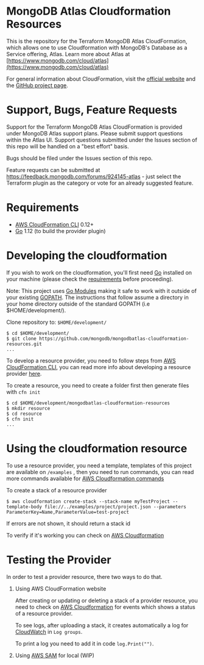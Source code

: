 # MongoDB Atlas Cloudformation Resources

This is the repository for the Terraform MongoDB Atlas CloudFormation, which allows one to use Cloudformation with MongoDB's Database as a Service offering, Atlas.
Learn more about Atlas at  [https://www.mongodb.com/cloud/atlas](https://www.mongodb.com/cloud/atlas)

For general information about CloudFormation, visit the [official website](https://aws.amazon.com/cloudformation) and the [GitHub project page](https://github.com/aws-cloudformation/).

# Support, Bugs, Feature Requests

Support for the Terraform MongoDB Atlas CloudFormation is provided under MongoDB Atlas support plans.   Please submit support questions within the Atlas UI.  Support questions submitted under the Issues section of this repo will be handled on a "best effort" basis.  

Bugs should be filed under the Issues section of this repo.

Feature requests can be submitted at https://feedback.mongodb.com/forums/924145-atlas - just select the Terraform plugin as the category or vote for an already suggested feature.

# Requirements
- [AWS CloudFormation CLI](https://github.com/aws-cloudformation/cloudformation-cli) 0.12+
- [Go](https://golang.org/doc/install) 1.12 (to build the provider plugin)

# Developing the cloudformation

If you wish to work on the cloudformation, you'll first need [Go](https://golang.org/doc/install) installed on your machine (please check the [requirements](#Requirements) before proceeding).

Note: This project uses [Go Modules](https://blog.golang.org/using-go-modules) making it safe to work with it outside of your existing [GOPATH](https://golang.org/doc/code.html#GOPATH). The instructions that follow assume a directory in your home directory outside of the standard GOPATH (i.e $HOME/development/).

Clone repository to: `$HOME/development/`

```
$ cd $HOME/development/
$ git clone https://github.com/mongodb/mongodbatlas-cloudformation-resources.git
...
```

To develop a resource provider, you need to follow steps from [AWS CloudFormation CLI](https://github.com/aws-cloudformation/cloudformation-cli), you can read more info about developing a resource provider [here](https://docs.aws.amazon.com/cloudformation-cli/latest/userguide/what-is-cloudformation-cli.html).

To create a resource, you need to create a folder first then generate files with `cfn init`

```
$ cd $HOME/development/mongodbatlas-cloudformation-resources
$ mkdir resource
$ cd resource
$ cfn init
...
```

# Using the cloudformation resource

To use a resource provider, you need a template, templates of this project are available on `/examples` , then you need to run commands, you can read more commands available for [AWS Cloudformation commands](https://docs.aws.amazon.com/cli/latest/reference/cloudformation/index.html)

To create a stack of a resource provider

```
$ aws cloudformation create-stack --stack-name myTestProject --template-body file://../examples/project/project.json --parameters ParameterKey=Name,ParameterValue=test-project
```
If errors are not shown, it should return a stack id

To verify if it's working you can check on [AWS Cloudformation](https://console.aws.amazon.com/cloudformation)

# Testing the Provider

In order to test a provider resource, there two ways to do that.

1. Using AWS CloudFormation website

   After creating or updating or deleting a stack of a provider resource, you need to check on [AWS Cloudformation](https://console.aws.amazon.com/cloudformation) for events which shows a status of a resource provider.
   
   To see logs, after uploading a stack, it creates automatically a log for [CloudWatch](https://console.aws.amazon.com/cloudwatch) in `Log groups`.
   
   To print a log you need to add it in code `log.Print("")`.
    
2. Using [AWS SAM](https://docs.aws.amazon.com/serverless-application-model/latest/developerguide/what-is-sam.html) for local (WIP)

